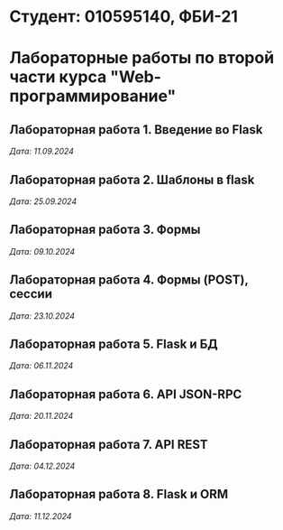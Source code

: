 # Студент: 010595140, ФБИ-21

# Лабораторные работы по второй части курса "Web-программирование"

## Лабораторная работа 1. Введение во Flask

*Дата: 11.09.2024*

## Лабораторная работа 2. Шаблоны в flask

*Дата: 25.09.2024*

## Лабораторная работа 3. Формы

*Дата: 09.10.2024*

 ## Лабораторная работа 4. Формы (POST), сессии
 
 *Дата: 23.10.2024*
 
 ## Лабораторная работа 5. Flask и БД

*Дата: 06.11.2024*

## Лабораторная работа 6. API JSON-RPC

*Дата: 20.11.2024*

## Лабораторная работа 7. API REST

*Дата: 04.12.2024*

 ## Лабораторная работа 8. Flask и ORM
 
 *Дата: 11.12.2024*
 